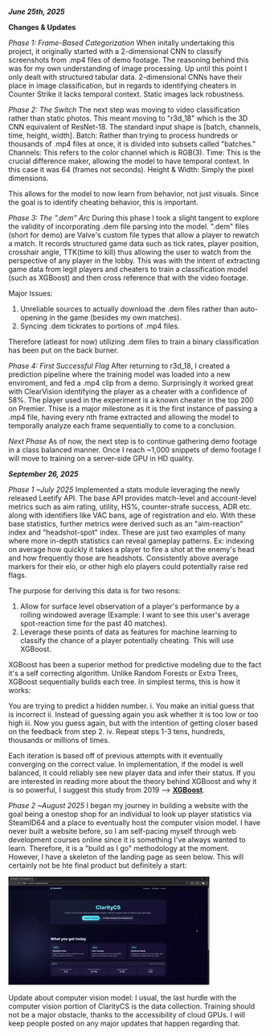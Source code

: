 ***June 25th, 2025***

**Changes & Updates**

*Phase 1: Frame-Based Categorization*
When initally undertaking this project, it originally started with a 2-dimensional CNN to classify screenshots from .mp4 files of demo footage.
The reasoning behind this was for my own understanding of image processing. Up until this point I only dealt with structured tabular data.
2-dimensional CNNs have their place in image classification, but in regards to identifying cheaters in Counter Strike it lacks temporal context.
Static images lack robustness.

*Phase 2: The Switch*
The next step was moving to video classification rather than static photos. This meant moving to "r3d_18" which is the 3D CNN equivalent of ResNet-18.
The standard input shape is [batch, channels, time, height, width].
Batch: Rather than trying to process hundreds or thousands of .mp4 files at once, it is divided into subsets called "batches."
Channels: This refers to the color channel which is RGB(3).
Time: This is the crucial difference maker, allowing the model to have temporal context. In this case it was 64 (frames not seconds).
Height & Width: Simply the pixel dimensions.

This allows for the model to now learn from behavior, not just visuals. Since the goal is to identify cheating behavior, this is important.


*Phase 3: The ".dem" Arc*
During this phase I took a slight tangent to explore the validity of incorporating .dem file parsing into the model. ".dem" files (short for demo)
are Valve's custom file types that allow a player to rewatch a match. It records structured game data such as tick rates, player position, crosshair angle, TTK(time to kill) thus allowing the user to watch from the perspective of any player in the lobby.
This was with the intent of extracting game data from legit players and cheaters to train a classification model (such as XGBoost) and then cross reference that with the video footage.

Major Issues: 
1. Unreliable sources to actually download the .dem files rather than auto-opening in the game (besides my own matches).
2. Syncing .dem tickrates to portions of .mp4 files. 

Therefore (atleast for now) utilizing .dem files to train a binary classification has been put on the back burner.


*Phase 4: First Successful Flag*
After returning to r3d_18, I created a prediction pipeline where the training model was loaded into a new enviroment, and fed a .mp4 clip from a demo.
Surprisingly it worked great with ClearVision identifying the player as a cheater with a confidence of 58%. The player used in the experiment is a known cheater in the top 200 on Premier.
Thise is a major milestone as it is the first instance of passing a .mp4 file, having every nth frame extracted and allowing the model to temporally analyze each frame sequentially to come to a conclusion.


*Next Phase*
As of now, the next step is to continue gathering demo footage in a class balanced manner. Once I reach ~1,000 snippets of demo footage I will move to training on a server-side GPU in HD quality.





***September 26, 2025***

*Phase 1 ~July 2025*
Implemented a stats module leveraging the newly released Leetify API. The base API provides match-level and account-level metrics such as aim rating, utility, HS%, counter-strafe success, ADR etc. along with identifiers like VAC bans, age of registration and elo. With these base statistics, further metrics were derived such as an "aim-reaction" index and "headshot-spot" index. These are just two examples of many where more in-depth statistics can reveal gameplay patterns. Ex: indexing on average how quickly it takes a player to fire a shot at the enemy's head and how frequently those are headshots. Consistently above average markers for their elo, or other high elo players could potentially raise red flags. 

The purpose for deriving this data is for two resons:
1. Allow for surface level observation of a player's performance by a rolling windowed average (Example: I want to see this user's average spot-reaction time for the past 40 matches).
2. Leverage these points of data as features for machine learning to classify the chance of a player potentially cheating. This will use XGBoost.

XGBoost has been a superior method for predictive modeling due to the fact it's a self correcting algorithm. Unlike Random Forests or Extra Trees, XGBoost sequentially builds each tree. In simplest terms, this is how it works:

You are trying to predict a hidden number.
i. You make an initial guess that is incorrect
ii. Instead of guessing again you ask whether it is too low or too high
iii. Now you guess again, but with the intention of getting closer based on the feedback from step 2.
iv. Repeat steps 1-3 tens, hundreds, thousands or millions of times.

Each iteration is based off of previous attempts with it eventually converging on the correct value. In implementation, if the model is well balanced, it could reliably see new player data and infer their status. If you are interested in reading more about the theory behind XGBoost and why it is so powerful, I suggest this study from 2019 --> [**XGBoost**](https://arxiv.org/pdf/1911.01914).


*Phase 2 ~August 2025*
I began my journey in building a website with the goal being a onestop shop for an individual to look up player statistics via SteamID64 and a place to eventually host the computer vision model. I have never built a website before, so I am self-pacing myself through web development courses online since it is something I've always wanted to learn. Therefore, it is a "build as I go" methodology at the moment. However, I have a skeleton of the landing page as seen below. This will certainly not be hte final product but definitely a start:

![Landing Page Skeleton](media/landingskeleton.gif)


Update about computer vision model: I usual, the last hurdle with the computer vision portion of ClarityCS is the data collection. Training should not be a major obstacle, thanks to the accessibility of cloud GPUs. I will keep people posted on any major updates that happen regarding that.

